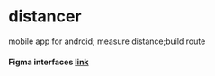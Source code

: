 # distancer

mobile app for android; measure distance;build route

<h4>Figma interfaces <a href="https://www.figma.com/file/NhPeKfzhLUh02UnD9aYJ5c/Distancer?node-id=113%3A0">link</a> </h4>
